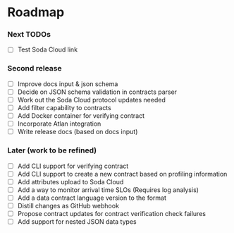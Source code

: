 # Roadmap

### Next TODOs
* [ ] Test Soda Cloud link


### Second release
* [ ] Improve docs input & json schema
* [ ] Decide on JSON schema validation in contracts parser
* [ ] Work out the Soda Cloud protocol updates needed
* [ ] Add filter capability to contracts
* [ ] Add Docker container for verifying contract
* [ ] Incorporate Atlan integration
* [ ] Write release docs (based on docs input)

### Later (work to be refined)
* [ ] Add CLI support for verifying contract
* [ ] Add CLI support to create a new contract based on profiling information
* [ ] Add attributes upload to Soda Cloud
* [ ] Add a way to monitor arrival time SLOs (Requires log analysis)
* [ ] Add a data contract language version to the format
* [ ] Distill changes as GitHub webhook
* [ ] Propose contract updates for contract verification check failures
* [ ] Add support for nested JSON data types
